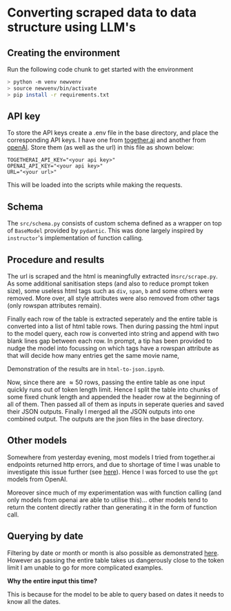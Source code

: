 # Converting scraped data to data structure using LLM's

## Creating the environment

Run the following code chunk to get started with the environment

```bash
> python -m venv newvenv
> source newvenv/bin/activate
> pip install -r requirements.txt
```

## API key

To store the API keys create a .env file in the base directory, and place the corresponding API keys. I have one from [together.ai](http://together.ai/) and another from [openAI](https://openai.com/blog/openai-api). Store them (as well as the url) in this file as shown below:

```
TOGETHERAI_API_KEY="<your api key>"
OPENAI_API_KEY="<your api key>"
URL="<your url>"
```

This will be loaded into the scripts while making the requests.

## Schema

The `src/schema.py` consists of custom schema defined as a wrapper on top of `BaseModel` provided by `pydantic`. This was done largely inspired by `instructor`'s implementation of function calling.

## Procedure and results

The url is scraped and the html is meaningfully extracted in`src/scrape.py`. As some additional sanitisation steps (and also to reduce prompt token size), some useless html tags such as `div`, `span`, `b` and some others were removed. More over, all style attributes were also removed from other tags (only rowspan attributes remain).

Finally each row of the table is extracted seperately and the entire table is converted into a list of html table rows. Then during passing the html input to the model query, each row is converted into string and append with two blank lines gap between each row. In prompt, a tip has been provided to nudge the model into focussing on which tags have a rowspan attribute as that will decide how many entries get the same movie name,

Demonstration of the results are in `html-to-json.ipynb`.

Now, since there are $\approx 50$ rows, passing the entire table as one input quickly runs out of token length limit. Hence I split the table into chunks of some fixed chunk length and appended the header row at the beginning of all of them. Then passed all of them as inputs in seperate queries and saved their JSON outputs. Finally I merged all the JSON outputs into one combined output. The outputs are the json files in the base directory.

## Other models

Somewhere from yesterday evening, most models I tried from together.ai endpoints returned http errors, and due to shortage of time I was unable to investigate this issue further (see [here](src/html-to-json.ipynb#trying-with-mistral-and-llama)). Hence I was forced to use the `gpt` models from OpenAI. 

Moreover since much of my experimentation was with function calling (and only models from openai are able to utilise this)... other models tend to return the content directly rather than generating it in the form of function call.

## Querying by date

Filtering by date or month or month is also possible as demonstrated [here](src/html-to-json.ipynb#querying-by-date). However as passing the entire table takes us dangerously close to the token limit I am unable to go for more complicated examples.

**Why the entire input this time?**

This is because for the model to be able to query based on dates it needs to know all the dates.
